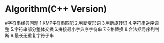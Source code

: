 # Algorithm(C++ Version)
#字符串经典问题
1.KMP字符串匹配
2.判断变形词
3.判断旋转词
4.字符串逆序调整
5.字符串部分整体交换
6.拼接最小字典序字符串
7.空格替换
8.合法括号序列判断
9.最长无重复字符子串
